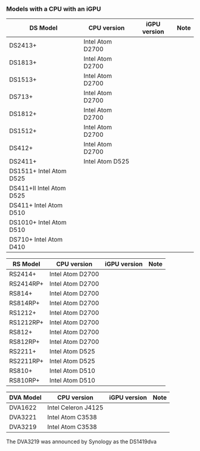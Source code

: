 ### Models with a CPU with an iGPU

| DS Model | CPU version | iGPU version | Note |
|----------|-------------|--------------|------|
| DS2413+ | Intel Atom D2700 |  |  |
| DS1813+ | Intel Atom D2700 |  |  |
| DS1513+ | Intel Atom D2700 |  |  |
| DS713+ | Intel Atom D2700 |  |  |
| DS1812+ | Intel Atom D2700 |  |  |
| DS1512+ | Intel Atom D2700 |  |  |
| DS412+ | Intel Atom D2700 |  |  |
| DS2411+ | Intel Atom D525 |  |  |
| DS1511+	Intel Atom D525 |  |  |
| DS411+II	Intel Atom D525 |  |  |
| DS411+	Intel Atom D510 |  |  |
| DS1010+	Intel Atom D510 |  |  |
| DS710+	Intel Atom D410 |  |  |

| RS Model | CPU version | iGPU version | Note |
|----------|-------------|--------------|------|
| RS2414+ | Intel Atom D2700 |  |  |
| RS2414RP+ | Intel Atom D2700 |  |  |
| RS814+ | Intel Atom D2700 |  |  |
| RS814RP+ | Intel Atom D2700 |  |  |
| RS1212+ | Intel Atom D2700 |  |  |
| RS1212RP+ | Intel Atom D2700 |  |  |
| RS812+ | Intel Atom D2700 |  |  |
| RS812RP+ | Intel Atom D2700 |  |  |
| RS2211+ | Intel Atom D525 |  |  |
| RS2211RP+ | Intel Atom D525 |  |  |
| RS810+ | Intel Atom D510 |  |  |
| RS810RP+ | Intel Atom D510 |  |  |

| DVA Model | CPU version | iGPU version | Note |
|-----------|-------------|--------------|------|
| DVA1622 | Intel Celeron J4125 |  |  |
| DVA3221 | Intel Atom C3538 |   |  |
| DVA3219 | Intel Atom C3538 |  |  |

The DVA3219 was announced by Synology as the DS1419dva

